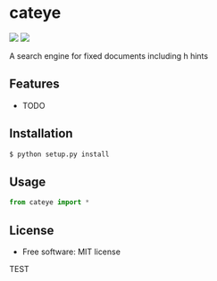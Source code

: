 # cateye


[![](https://img.shields.io/travis/jeroyang/cateye.svg)](https://travis-ci.org/jeroyang/cateye)
[![](https://img.shields.io/pypi/v/cateye.svg)](https://pypi.python.org/pypi/cateye)

A search engine for fixed documents including h hints

## Features

* TODO

## Installation

```bash
$ python setup.py install
```

## Usage
```python
from cateye import *
```
## License  
* Free software: MIT license           

TEST
